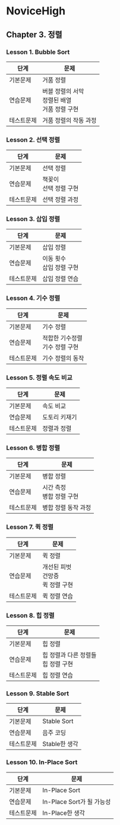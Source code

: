 # NoviceHigh
## Chapter 3. 정렬
### Lesson 1. Bubble Sort
| 단계       | 문제                                  |
|------------|-------------------------------------|
| 기본문제   | 거품 정렬                               |
| 연습문제   | 버블 정렬의 서막 <br/>정렬된 배열 <br/>거품 정렬 구현 |
| 테스트문제 | 거품 정렬의 작동 과정                        |

### Lesson 2. 선택 정렬
| 단계       | 문제                |
|------------|-------------------|
| 기본문제   | 선택 정렬             |
| 연습문제   | 책꽂이 <br/>선택 정렬 구현 |
| 테스트문제 | 선택 정렬 과정          |

### Lesson 3. 삽입 정렬
| 단계       | 문제                  |
|------------|---------------------|
| 기본문제   | 삽입 정렬               |
| 연습문제   | 이동 횟수 <br/>삽입 정렬 구현 |
| 테스트문제 | 삽입 정렬 연습            |


### Lesson 4. 기수 정렬
| 단계       | 문제                     |
|------------|------------------------|
| 기본문제   | 기수 정렬                  |
| 연습문제   | 적합한 기수정렬 <br/>기수 정렬 구현 |
| 테스트문제 | 기수 정렬의 동작              |


### Lesson 5. 정렬 속도 비교
| 단계       | 문제      |
|------------|---------|
| 기본문제   | 속도 비교   |
| 연습문제   | 도토리 키재기 |
| 테스트문제 | 정렬과 정렬  |

### Lesson 6. 병합 정렬
| 단계       | 문제                  |
|------------|---------------------|
| 기본문제   | 병합 정렬               |
| 연습문제   | 시간 측정 <br/>병합 정렬 구현 |
| 테스트문제 | 병합 정렬 동작 과정         |

### Lesson 7. 퀵 정렬
| 단계       | 문제                           |
|------------|------------------------------|
| 기본문제   | 퀵 정렬                         |
| 연습문제   | 개선된 피벗 <br/>건망증 <br/>퀵 정렬 구현 |
| 테스트문제 | 퀵 정렬 연습                      |

### Lesson 8. 힙 정렬
| 단계       | 문제                        |
|------------|---------------------------|
| 기본문제   | 힙 정렬                      |
| 연습문제   | 힙 정렬과 다른 정렬들 <br/>힙 정렬 구현 |
| 테스트문제 | 힙 정렬 연습                   |

### Lesson 9. Stable Sort
| 단계       | 문제          |
|------------|-------------|
| 기본문제   | Stable Sort |
| 연습문제   | 음주 코딩       |
| 테스트문제 | Stable한 생각  |

### Lesson 10. In-Place Sort
| 단계       | 문제                   |
|------------|----------------------|
| 기본문제   | In-Place Sort        |
| 연습문제   | In-Place Sort가 될 가능성 |
| 테스트문제 | In-Place한 생각         |

